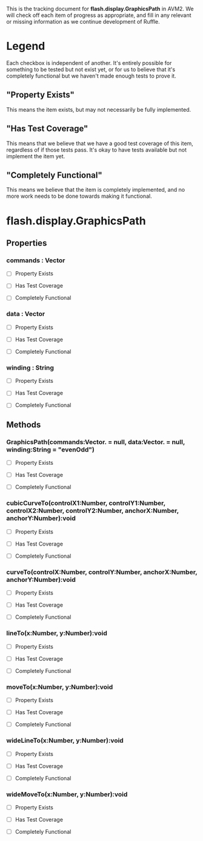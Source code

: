 This is the tracking document for **flash.display.GraphicsPath** in AVM2. We will check off each item of progress as appropriate, and fill in any relevant or missing information as we continue development of Ruffle.
# Legend

Each checkbox is independent of another. It's entirely possible for something to be tested but not exist yet, or for us to believe that it's completely functional but we haven't made enough tests to prove it.
## "Property Exists"

This means the item exists, but may not necessarily be fully implemented.
## "Has Test Coverage"

This means that we believe that we have a good test coverage of this item, regardless of if those tests pass. It's okay to have tests available but not implement the item yet.
## "Completely Functional"

This means we believe that the item is completely implemented, and no more work needs to be done towards making it functional.
# flash.display.GraphicsPath
## Properties
### commands : Vector

* [ ] Property Exists

* [ ] Has Test Coverage

* [ ] Completely Functional


### data : Vector

* [ ] Property Exists

* [ ] Has Test Coverage

* [ ] Completely Functional


### winding : String

* [ ] Property Exists

* [ ] Has Test Coverage

* [ ] Completely Functional


## Methods
### GraphicsPath(commands:Vector.<int> = null, data:Vector.<Number> = null, winding:String = "evenOdd")

* [ ] Property Exists

* [ ] Has Test Coverage

* [ ] Completely Functional


### cubicCurveTo(controlX1:Number, controlY1:Number, controlX2:Number, controlY2:Number, anchorX:Number, anchorY:Number):void

* [ ] Property Exists

* [ ] Has Test Coverage

* [ ] Completely Functional


### curveTo(controlX:Number, controlY:Number, anchorX:Number, anchorY:Number):void

* [ ] Property Exists

* [ ] Has Test Coverage

* [ ] Completely Functional


### lineTo(x:Number, y:Number):void

* [ ] Property Exists

* [ ] Has Test Coverage

* [ ] Completely Functional


### moveTo(x:Number, y:Number):void

* [ ] Property Exists

* [ ] Has Test Coverage

* [ ] Completely Functional


### wideLineTo(x:Number, y:Number):void

* [ ] Property Exists

* [ ] Has Test Coverage

* [ ] Completely Functional


### wideMoveTo(x:Number, y:Number):void

* [ ] Property Exists

* [ ] Has Test Coverage

* [ ] Completely Functional